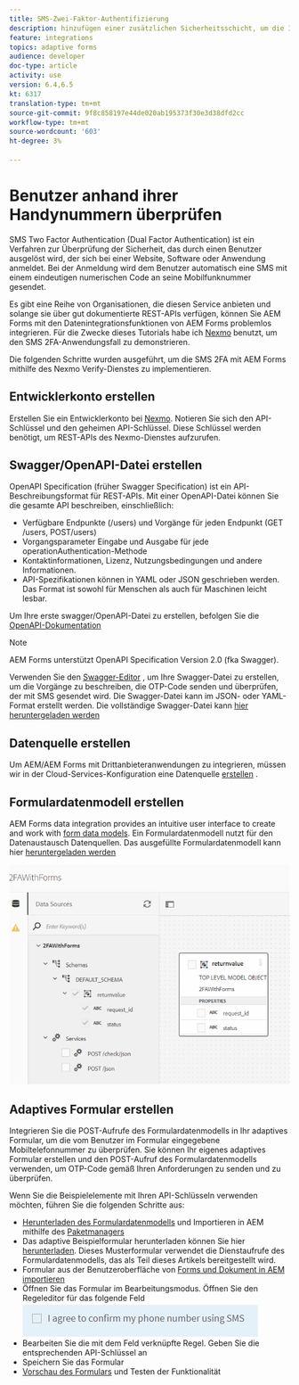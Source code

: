 ```yaml
---
title: SMS-Zwei-Faktor-Authentifizierung
description: hinzufügen einer zusätzlichen Sicherheitsschicht, um die Identität eines Benutzers zu bestätigen, wenn er bestimmte Aktivitäten durchführen möchte
feature: integrations
topics: adaptive forms
audience: developer
doc-type: article
activity: use
version: 6.4,6.5
kt: 6317
translation-type: tm+mt
source-git-commit: 9f8c858197e44de020ab195373f30e3d38dfd2cc
workflow-type: tm+mt
source-wordcount: '603'
ht-degree: 3%

---
```




# Benutzer anhand ihrer Handynummern überprüfen

SMS Two Factor Authentication (Dual Factor Authentication) ist ein Verfahren zur Überprüfung der Sicherheit, das durch einen Benutzer ausgelöst wird, der sich bei einer Website, Software oder Anwendung anmeldet. Bei der Anmeldung wird dem Benutzer automatisch eine SMS mit einem eindeutigen numerischen Code an seine Mobilfunknummer gesendet.

Es gibt eine Reihe von Organisationen, die diesen Service anbieten und solange sie über gut dokumentierte REST-APIs verfügen, können Sie AEM Forms mit den Datenintegrationsfunktionen von AEM Forms problemlos integrieren. Für die Zwecke dieses Tutorials habe ich [Nexmo](https://developer.nexmo.com/verify/overview) benutzt, um den SMS 2FA-Anwendungsfall zu demonstrieren.

Die folgenden Schritte wurden ausgeführt, um die SMS 2FA mit AEM Forms mithilfe des Nexmo Verify-Dienstes zu implementieren.

## Entwicklerkonto erstellen

Erstellen Sie ein Entwicklerkonto bei [Nexmo](https://dashboard.nexmo.com/sign-in). Notieren Sie sich den API-Schlüssel und den geheimen API-Schlüssel. Diese Schlüssel werden benötigt, um REST-APIs des Nexmo-Dienstes aufzurufen.

## Swagger/OpenAPI-Datei erstellen

OpenAPI Specification (früher Swagger Specification) ist ein API-Beschreibungsformat für REST-APIs. Mit einer OpenAPI-Datei können Sie die gesamte API beschreiben, einschließlich:

* Verfügbare Endpunkte (/users) und Vorgänge für jeden Endpunkt (GET /users, POST/users)
* Vorgangsparameter Eingabe und Ausgabe für jede operationAuthentication-Methode
* Kontaktinformationen, Lizenz, Nutzungsbedingungen und andere Informationen.
* API-Spezifikationen können in YAML oder JSON geschrieben werden. Das Format ist sowohl für Menschen als auch für Maschinen leicht lesbar.

Um Ihre erste swagger/OpenAPI-Datei zu erstellen, befolgen Sie die [OpenAPI-Dokumentation](https://swagger.io/docs/specification/2-0/basic-structure/)

>[!NOTE]
> AEM Forms unterstützt OpenAPI Specification Version 2.0 (fka Swagger).

Verwenden Sie den [Swagger-Editor](https://editor.swagger.io/) , um Ihre Swagger-Datei zu erstellen, um die Vorgänge zu beschreiben, die OTP-Code senden und überprüfen, der mit SMS gesendet wird. Die Swagger-Datei kann im JSON- oder YAML-Format erstellt werden. Die vollständige Swagger-Datei kann [hier heruntergeladen werden](assets/two-factore-authentication-swagger.zip)

## Datenquelle erstellen

Um AEM/AEM Forms mit Drittanbieteranwendungen zu integrieren, müssen wir in der Cloud-Services-Konfiguration eine Datenquelle [erstellen](https://docs.adobe.com/content/help/en/experience-manager-learn/forms/ic-web-channel-tutorial/parttwo.html) .

## Formulardatenmodell erstellen

AEM Forms data integration provides an intuitive user interface to create and work with [form data models](https://docs.adobe.com/content/help/en/experience-manager-65/forms/form-data-model/create-form-data-models.html). Ein Formulardatenmodell nutzt für den Datenaustausch Datenquellen.
Das ausgefüllte Formulardatenmodell kann hier [heruntergeladen werden](assets/sms-2fa-fdm.zip)

![fdm](assets/2FA-fdm.PNG)

## Adaptives Formular erstellen

Integrieren Sie die POST-Aufrufe des Formulardatenmodells in Ihr adaptives Formular, um die vom Benutzer im Formular eingegebene Mobiltelefonnummer zu überprüfen. Sie können Ihr eigenes adaptives Formular erstellen und den POST-Aufruf des Formulardatenmodells verwenden, um OTP-Code gemäß Ihren Anforderungen zu senden und zu überprüfen.

Wenn Sie die Beispielelemente mit Ihren API-Schlüsseln verwenden möchten, führen Sie die folgenden Schritte aus:

* [Herunterladen des Formulardatenmodells](assets/sms-2fa-fdm.zip) und Importieren in AEM mithilfe des [Paketmanagers](http://localhost:4502/crx/packmgr/index.jsp)
* Das adaptive Beispielformular herunterladen können Sie hier [herunterladen](assets/sms-2fa-verification-af.zip). Dieses Musterformular verwendet die Dienstaufrufe des Formulardatenmodells, das als Teil dieses Artikels bereitgestellt wird.
* Formular aus der Benutzeroberfläche von [Forms und Dokument in AEM importieren](http://localhost:4502/aem/forms.html/content/dam/formsanddocuments)
* Öffnen Sie das Formular im Bearbeitungsmodus. Öffnen Sie den Regeleditor für das folgende Feld
   ![sms-send](assets/check-sms.PNG)
* Bearbeiten Sie die mit dem Feld verknüpfte Regel. Geben Sie die entsprechenden API-Schlüssel an
* Speichern Sie das Formular
* [Vorschau des Formulars](http://localhost:4502/content/dam/formsanddocuments/sms-2fa-verification/jcr:content?wcmmode=disabled) und Testen der Funktionalität


